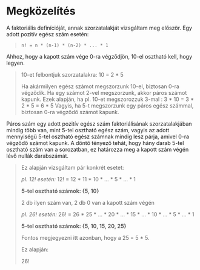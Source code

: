 # Megközelítés

 A faktoriális definícióját, annak szorzatalakját vizsgáltam meg először. Egy adott pozitív egész szám esetén:
>  ` n! = n * (n-1) * (n-2) * ... * 1 `

 Ahhoz, hogy a kapott szám vége 0-ra végződjön, 10-el osztható kell, hogy legyen.
> 
> 10-et felbontjuk szorzatalakra: 10 = 2 * 5
> 
> Ha akármilyen egész számot megszorzunk 10-el, biztosan 0-ra végződik. Ha egy számot 2-vel megszorzunk, akkor páros számot kapunk.
> Ezek alapján, ha pl. 10-et megszorozzuk 3-mal : 3 * 10 = 3 * 2 * 5 = 6 * 5
> Vagyis, ha 5-t megszorzunk egy páros egész számmal, biztosan 0-ra végződő számot kapunk.

Páros szám egy adott pozitív egész szám faktoriálisának szorzatalakjában mindig több van, mint 5-tel osztható egész szám, vagyis az adott mennyiségű 5-tel osztható egész számnak mindig lesz párja, amivel 0-ra végződő számot kapunk.
A döntő tényező tehát, hogy hány darab 5-tel osztható szám van a sorozatban, ez határozza meg a kapott szám végén lévő nullák darabszámát.
>  Ez alapján  vizsgáltam pár konkrét esetet:
>
> *pl. 12! esetén:*
> 12! = 12 * 11 * 10 * ... * 5 * ... * 1
> 
> **5-tel osztható számok: {5, 10}**
> 
> 2 db ilyen szám van, 2 db 0 van a kapott szám végén
>
> *pl. 26! esetén:*
> 26! = 26 * 25 * ... * 20 * ... * 15 * ... * 10 * ... * 5 * ... * 1
>
> **5-tel osztható számok: {5, 10, 15, 20, 25}**
>
> Fontos megjegyezni itt azonban, hogy a 25 = 5 * 5.
>
> Ez alapján:
>
> 26!
